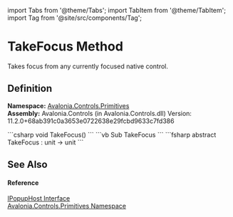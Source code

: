 import Tabs from '@theme/Tabs'; 
import TabItem from '@theme/TabItem'; 
import Tag from '@site/src/components/Tag'; 

# TakeFocus Method


Takes focus from any currently focused native control.



## Definition
**Namespace:** <a href="N_Avalonia_Controls_Primitives">Avalonia.Controls.Primitives</a>  
**Assembly:** Avalonia.Controls (in Avalonia.Controls.dll) Version: 11.2.0+68ab391c0a3653e0722638e29fcbd9633c7fd386

<Tabs groupId="api-code-preview">
<TabItem value="csharp" label="C#">
```csharp
void TakeFocus()
```
</TabItem>
<TabItem value="vb" label="VB">
```vb
Sub TakeFocus
```
</TabItem>
<TabItem value="fsharp" label="F#">
```fsharp
abstract TakeFocus : unit -> unit 
```
</TabItem>
</Tabs>



## See Also


#### Reference
<a href="T_Avalonia_Controls_Primitives_IPopupHost">IPopupHost Interface</a>  
<a href="N_Avalonia_Controls_Primitives">Avalonia.Controls.Primitives Namespace</a>  
